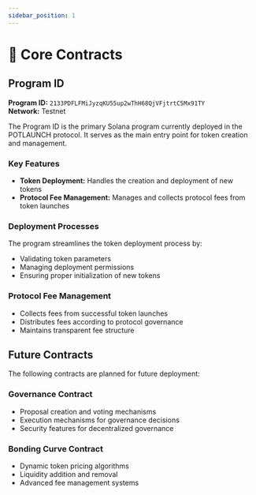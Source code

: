 ```yaml
---
sidebar_position: 1
---
```


# 🔧 Core Contracts

## Program ID

**Program ID:** `2133PDFLFMiJyzqKU55up2wThH68QjVFjtrtC5Mx91TY`  
**Network:** Testnet

The Program ID is the primary Solana program currently deployed in the POTLAUNCH protocol. It serves as the main entry point for token creation and management.

### Key Features

- **Token Deployment:** Handles the creation and deployment of new tokens
- **Protocol Fee Management:** Manages and collects protocol fees from token launches

### Deployment Processes

The program streamlines the token deployment process by:
- Validating token parameters
- Managing deployment permissions
- Ensuring proper initialization of new tokens

### Protocol Fee Management

- Collects fees from successful token launches
- Distributes fees according to protocol governance
- Maintains transparent fee structure

## Future Contracts

The following contracts are planned for future deployment:

### Governance Contract

- Proposal creation and voting mechanisms
- Execution mechanisms for governance decisions
- Security features for decentralized governance

### Bonding Curve Contract

- Dynamic token pricing algorithms
- Liquidity addition and removal
- Advanced fee management systems 